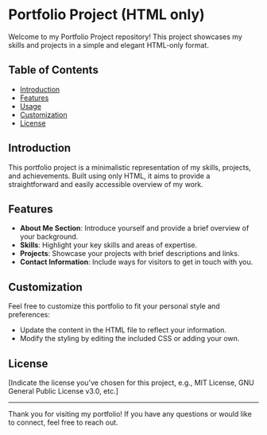 # Portfolio Project (HTML only)

Welcome to my Portfolio Project repository! This project showcases my skills and projects in a simple and elegant HTML-only format.

## Table of Contents
- [Introduction](#introduction)
- [Features](#features)
- [Usage](#usage)
- [Customization](#customization)
- [License](#license)

## Introduction
This portfolio project is a minimalistic representation of my skills, projects, and achievements. Built using only HTML, it aims to provide a straightforward and easily accessible overview of my work.

## Features
- **About Me Section**: Introduce yourself and provide a brief overview of your background.
- **Skills**: Highlight your key skills and areas of expertise.
- **Projects**: Showcase your projects with brief descriptions and links.
- **Contact Information**: Include ways for visitors to get in touch with you.

## Customization
Feel free to customize this portfolio to fit your personal style and preferences:
- Update the content in the HTML file to reflect your information.
- Modify the styling by editing the included CSS or adding your own.

## License
[Indicate the license you've chosen for this project, e.g., MIT License, GNU General Public License v3.0, etc.]

---
Thank you for visiting my portfolio! If you have any questions or would like to connect, feel free to reach out.
